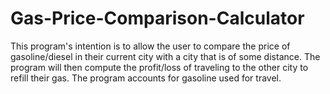 # Gas-Price-Comparison-Calculator

This program's intention is to allow the user to compare the price of gasoline/diesel in their current city with a city that is of some distance.
The program will then compute the profit/loss of traveling to the other city to refill their gas. The program accounts for gasoline used for travel.
